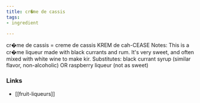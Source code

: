 ```yaml
---
title: cr�me de cassis
tags:
- ingredient

---
```

cr�me de cassis = creme de cassis KREM de cah-CEASE Notes: This is a cr�me liqueur made with black currants and rum. It's very sweet, and often mixed with white wine to make kir. Substitutes: black currant syrup (similar flavor, non-alcoholic) OR raspberry liqueur (not as sweet)

### Links

* [[fruit-liqueurs]]
